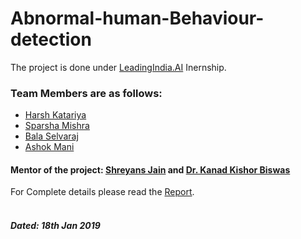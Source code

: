 # Abnormal-human-Behaviour-detection

The project is done under [LeadingIndia.AI](https://www.leadingindia.ai/aboutinternship) Inernship.

### Team Members are as follows:
- [Harsh Katariya](https://github.com/rockangator)
- [Sparsha Mishra](https://github.com/SparshaMishra)
- [Bala Selvaraj]()
- [Ashok Mani]()

#### Mentor of the project: [Shreyans Jain](https://github.com/shreyanse081) and [Dr. Kanad Kishor Biswas](https://dblp.org/pers/hd/b/Biswas:Kanad_K=)

For Complete details please read the [Report](https://github.com/shreyanse081/Abnormal-human-Behaviour-detection/blob/master/Report%20Group%20no%2019.pdf).
<br><br>
##### Dated: 18th Jan 2019
